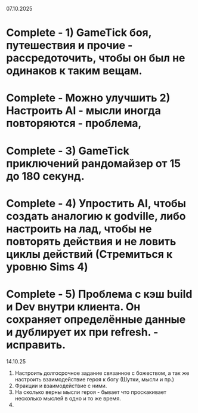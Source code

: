 07.10.2025

# Complete - 1) GameTick боя, путешествия и прочие - рассредоточить, чтобы он был не одинаков к таким вещам.
# Complete - Можно улучшить 2) Настроить AI - мысли иногда повторяются - проблема,
# Complete - 3) GameTick приключений рандомайзер от 15 до 180 секунд.
# Complete - 4) Упростить AI, чтобы создать аналогию к godville, либо настроить на лад, чтобы не повторять действия и не ловить циклы действий (Стремиться к уровню Sims 4)
# Complete - 5) Проблема с кэш build и Dev внутри клиента. Он сохраняет определённые данные и дублирует их при refresh. - исправить.

14.10.25

1) Настроить долгосрочное задание связанное с божеством, а так же настроить взаимодействие героя к богу (Шутки, мысли и пр.)
2) Фракции и взаимодействие с ними.
3) На сколько верны мысли героя - бывает что проскакивает несколько мыслей в одно и то же время.
4) 

